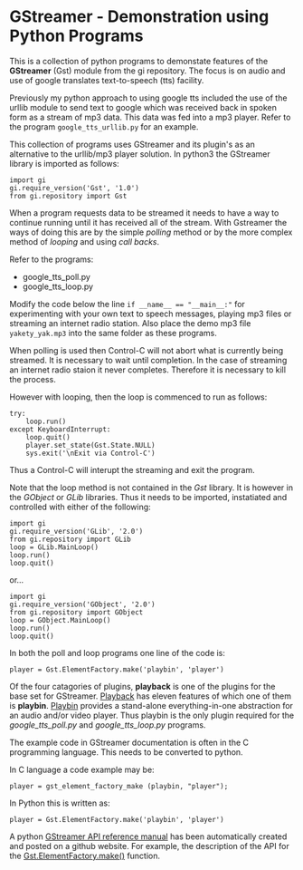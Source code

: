 # GStreamer - Demonstration using Python Programs

This is a collection of python programs to demonstate features of the **GStreamer** (Gst) module from the gi repository. The focus is on audio and use of google translates text-to-speech (tts) facility.

Previously my python approach to using google tts included the use of the urllib module to send text to google which was received back in spoken form as a stream of mp3 data. This data was fed into a mp3 player. Refer to the program `google_tts_urllib.py` for an example. 

This collection of programs uses GStreamer and its plugin's as an alternative to the urllib/mp3 player solution. In python3 the GStreamer library is imported as follows:
```
import gi
gi.require_version('Gst', '1.0')
from gi.repository import Gst
```

When a program requests data to be streamed it needs to have a way to continue running until it has received all of the stream. With Gstreamer the ways of doing this are by the simple *polling* method or by the more complex method of *looping* and using *call backs*.

Refer to the programs:

* google_tts_poll.py
* google_tts_loop.py

Modify the code below the line `if __name__ == "__main__:"` for experimenting with your own text to speech messages, playing mp3 files or streaming an internet radio station. Also place the demo mp3 file `yakety_yak.mp3` into the same folder as these programs.

When polling is used then Control-C will not abort what is currently being streamed. It is necessary to wait until completion. In the case of streaming an internet radio staion it never completes. Therefore it is necessary to kill the process.

However with looping, then the loop is commenced to run as follows:
```
try:
    loop.run()
except KeyboardInterrupt:
    loop.quit()
    player.set_state(Gst.State.NULL)
    sys.exit('\nExit via Control-C')
```
Thus a Control-C will interupt the streaming and exit the program. 

Note that the loop method is not contained in the *Gst* library. It is however in the *GObject* or *GLib* libraries. Thus it needs to be imported, instatiated and controlled with either of the following:

```
import gi
gi.require_version('GLib', '2.0')
from gi.repository import GLib
loop = GLib.MainLoop()
loop.run()
loop.quit()
```
or...
```
import gi
gi.require_version('GObject', '2.0')
from gi.repository import GObject
loop = GObject.MainLoop()
loop.run()
loop.quit()
```

In both the poll and loop programs one line of the code is:
```
player = Gst.ElementFactory.make('playbin', 'player')
```

Of the four catagories of plugins, **playback** is one of the plugins for the base set for GStreamer. [Playback](https://gstreamer.freedesktop.org/documentation/playback/index.html?gi-language=c) has eleven features of which one of them is **playbin**. [Playbin](https://gstreamer.freedesktop.org/documentation/playback/playbin.html?gi-language=c) provides a stand-alone everything-in-one abstraction for an audio and/or video player. Thus playbin is the only plugin required for the *google_tts_poll.py* and *google_tts_loop.py* programs.

The example code in GStreamer documentation is often in the C programming language. This needs to be converted to python.

In C language a code example may be:
```
player = gst_element_factory_make (playbin, "player");
```
In Python this is written as:
```
player = Gst.ElementFactory.make('playbin', 'player')
```

A python [GStreamer API reference manual](https://lazka.github.io/pgi-docs/#Gst-1.0) has been automatically created and posted on a github website. For example, the description of the API for the [Gst.ElementFactory.make()](https://lazka.github.io/pgi-docs/Gst-1.0/classes/ElementFactory.html#Gst.ElementFactory.make) function.






